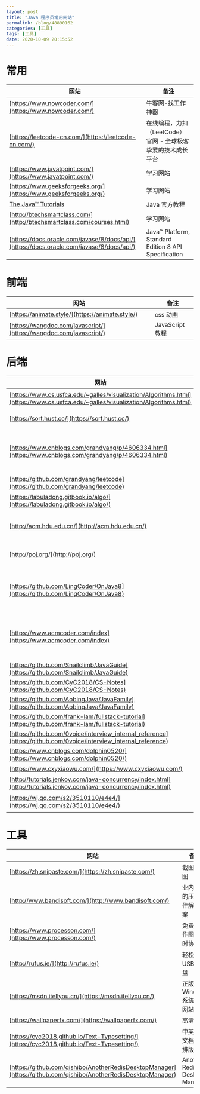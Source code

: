```yaml
---
layout: post
title: "Java 程序员常用网站"
permalink: /blog/48890162
categories: [工具]
tags: [工具]
date: 2020-10-09 20:15:52
---
```

# 常用

| 网站                                                         | 备注                                                        |
| ------------------------------------------------------------ | ----------------------------------------------------------- |
| [https://www.nowcoder.com/](https://www.nowcoder.com/)       | 牛客网-找工作神器                                           |
| [https://leetcode-cn.com/](https://leetcode-cn.com/)         | 在线编程，力扣（LeetCode）官网 - 全球极客挚爱的技术成长平台 |
| [https://www.javatpoint.com/](https://www.javatpoint.com/)   | 学习网站                                                    |
| [https://www.geeksforgeeks.org/](https://www.geeksforgeeks.org/) | 学习网站                                                    |
| [The Java™ Tutorials](https://docs.oracle.com/javase/tutorial/java/) | Java 官方教程                                               |
| [http://btechsmartclass.com/](http://btechsmartclass.com/courses.html) | 学习网站                                                    |
| [https://docs.oracle.com/javase/8/docs/api/](https://docs.oracle.com/javase/8/docs/api/) | Java™ Platform, Standard Edition 8 API Specification        |


# 前端

| 网站                                                         | 备注            |
| ------------------------------------------------------------ | --------------- |
| [https://animate.style/](https://animate.style/)             | css 动画        |
| [https://wangdoc.com/javascript/](https://wangdoc.com/javascript/) | JavaScript 教程 |


# 后端

| 网站                                                         | 备注                                            |
| ------------------------------------------------------------ | ----------------------------------------------- |
| [https://www.cs.usfca.edu/~galles/visualization/Algorithms.html](https://www.cs.usfca.edu/~galles/visualization/Algorithms.html) | 数据结构可视化                                  |
| [https://sort.hust.cc/](https://sort.hust.cc/)               | 十大经典排序算法                                |
| [https://www.cnblogs.com/grandyang/p/4606334.html](https://www.cnblogs.com/grandyang/p/4606334.html) | LeetCode All in One 题目讲解汇总(持续更新中...) |
| [https://github.com/grandyang/leetcode](https://github.com/grandyang/leetcode) | LeetCode All In One                             |
| [https://labuladong.gitbook.io/algo/](https://labuladong.gitbook.io/algo/) | labuladong的算法小抄                            |
| [http://acm.hdu.edu.cn/](http://acm.hdu.edu.cn/)             | Welcome to HDU Online Judge System              |
| [http://poj.org/](http://poj.org/)                           | Welcome To PKU JudgeOnline                      |
| [https://github.com/LingCoder/OnJava8](https://github.com/LingCoder/OnJava8) | 《On Java 8》中文版，又名《Java编程思想》 第5版 |
| [https://www.acmcoder.com/index](https://www.acmcoder.com/index) | 【赛码网】IT笔试面试加分利器，专注IT校招职位.   |
| [https://github.com/Snailclimb/JavaGuide](https://github.com/Snailclimb/JavaGuide) | 面试指导                                        |
| [https://github.com/CyC2018/CS-Notes](https://github.com/CyC2018/CS-Notes) | 面试指导                                        |
| [https://github.com/AobingJava/JavaFamily](https://github.com/AobingJava/JavaFamily) | 面试指导                                        |
| [https://github.com/frank-lam/fullstack-tutorial](https://github.com/frank-lam/fullstack-tutorial) | 面试指导                                        |
| [https://github.com/0voice/interview_internal_reference](https://github.com/0voice/interview_internal_reference) | 面试指导                                        |
| [https://www.cnblogs.com/dolphin0520/](https://www.cnblogs.com/dolphin0520/) | Java 基础                                       |
| [https://www.cxyxiaowu.com/](https://www.cxyxiaowu.com/)     | 算法类博客                                      |
| [http://tutorials.jenkov.com/java-concurrency/index.html](http://tutorials.jenkov.com/java-concurrency/index.html) | Java 并发                                       |
| [https://wj.qq.com/s2/3510110/e4e4/](https://wj.qq.com/s2/3510110/e4e4/) | Java研发工程师笔试题                            |


# 工具

| 网站                                                         | 备注                          |
| ------------------------------------------------------------ | ----------------------------- |
| [https://zh.snipaste.com/](https://zh.snipaste.com/)         | 截图 + 贴图                   |
| [http://www.bandisoft.com/](http://www.bandisoft.com/)       | 业内领先的压缩文件解决方案    |
| [https://www.processon.com/](https://www.processon.com/)     | 免费在线作图、实时协作        |
| [http://rufus.ie/](http://rufus.ie/)                         | 轻松创建USB启动盘             |
| [https://msdn.itellyou.cn/](https://msdn.itellyou.cn/)       | 正版 Windows 系统下载网站     |
| [https://wallpaperfx.com/](https://wallpaperfx.com/)         | 高清壁纸                      |
| [https://cyc2018.github.io/Text-Typesetting/](https://cyc2018.github.io/Text-Typesetting/) | 中英混排文档在线排版工具      |
| [https://github.com/qishibo/AnotherRedisDesktopManager](https://github.com/qishibo/AnotherRedisDesktopManager) | Another Redis DeskTop Manager |

